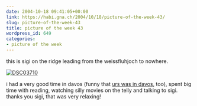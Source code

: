 ```yaml
---
date: 2004-10-18 09:41:05+00:00
link: https://habi.gna.ch/2004/10/18/picture-of-the-week-43/
slug: picture-of-the-week-43
title: picture of the week 43
wordpress_id: 649
categories:
- picture of the week
---
```


this is sigi on the ridge leading from the weissfluhjoch to nowhere.

[![DSC03710](https://habi.gna.ch/blog/images/DSC03710-tm.jpg)](https://habi.gna.ch/blog/images/DSC03710.JPG)

i had a very good time in davos (funny that [urs was in davos](http://www.circle.ch/blog/p1533.html), too), spent big time with reading, watching silly movies on the telly and talking to sigi.
thanks you sigi, that was very relaxing!
